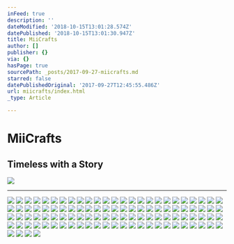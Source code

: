 ```yaml
---
inFeed: true
description: ''
dateModified: '2018-10-15T13:01:28.574Z'
datePublished: '2018-10-15T13:01:30.947Z'
title: MiiCrafts
author: []
publisher: {}
via: {}
hasPage: true
sourcePath: _posts/2017-09-27-miicrafts.md
starred: false
datePublishedOriginal: '2017-09-27T12:45:55.486Z'
url: miicrafts/index.html
_type: Article

---
```

# **MiiCrafts**

## Timeless with a Story
![](https://the-grid-user-content.s3-us-west-2.amazonaws.com/9289886a-9383-4a16-8b44-21fdead3ae5c.jpg)

---

![](https://the-grid-user-content.s3-us-west-2.amazonaws.com/cfd8522d-9cd3-47f4-a910-2909def1320d.jpg)
![](https://the-grid-user-content.s3-us-west-2.amazonaws.com/7a88d26a-bba2-4eee-a1b6-7ad5ee97e75f.jpg)
![](https://the-grid-user-content.s3-us-west-2.amazonaws.com/f6cc1346-4ca9-4b02-ab98-73cf5854518a.jpg)
![](https://the-grid-user-content.s3-us-west-2.amazonaws.com/d2dbfb65-dae3-4589-b4c7-b3f22f0c355a.jpg)
![](https://the-grid-user-content.s3-us-west-2.amazonaws.com/f3d08052-110d-4bdd-ae22-b9fd3b9170fd.jpg)
![](https://the-grid-user-content.s3-us-west-2.amazonaws.com/c422434f-02a1-4309-88d4-d06296bd684b.jpg)
![](https://the-grid-user-content.s3-us-west-2.amazonaws.com/ae45eab5-09e4-46c9-a6ad-02a9ea797078.jpg)
![](https://the-grid-user-content.s3-us-west-2.amazonaws.com/ab2fa24c-085f-47dd-9d9f-a23046fa2eef.jpg)
![](https://the-grid-user-content.s3-us-west-2.amazonaws.com/ce79285c-d576-450d-bb30-84ae24696338.jpg)
![](https://the-grid-user-content.s3-us-west-2.amazonaws.com/a70634ff-6948-4c88-9313-6a6d6be001ab.jpg)
![](https://the-grid-user-content.s3-us-west-2.amazonaws.com/ec35ef0d-a983-4a3f-a48a-69d3b0cfb63d.jpg)
![](https://the-grid-user-content.s3-us-west-2.amazonaws.com/122e6587-58af-4b42-a0e5-8a52bd6686c7.jpg)
![](https://the-grid-user-content.s3-us-west-2.amazonaws.com/4187c575-4f6a-4f5b-add5-320cabf4c1de.jpg)
![](https://the-grid-user-content.s3-us-west-2.amazonaws.com/32f8a77c-acb1-4daf-b92b-bd72c802b3a9.jpg)
![](https://the-grid-user-content.s3-us-west-2.amazonaws.com/9d59dbe3-e62e-4c9a-acab-6350c58a19ff.jpg)
![](https://the-grid-user-content.s3-us-west-2.amazonaws.com/17ce6192-bd52-4961-abe4-a306292f2d6d.jpg)
![](https://the-grid-user-content.s3-us-west-2.amazonaws.com/934f92d5-dd91-4ccb-8a29-3cda188d5589.jpg)
![](https://the-grid-user-content.s3-us-west-2.amazonaws.com/22f1f984-5956-44e3-897f-d81f0e7acc70.jpg)
![](https://the-grid-user-content.s3-us-west-2.amazonaws.com/f4b26948-bc6a-4c24-a6bb-3777da0f7190.jpg)
![](https://the-grid-user-content.s3-us-west-2.amazonaws.com/ca964391-0ace-434f-8d2e-87e5e68e6260.jpg)
![](https://the-grid-user-content.s3-us-west-2.amazonaws.com/6f561540-10de-43a3-9e3e-7ae881d70698.jpg)
![](https://the-grid-user-content.s3-us-west-2.amazonaws.com/21847328-acd8-42b1-931a-0e5e78be1255.jpg)
![](https://the-grid-user-content.s3-us-west-2.amazonaws.com/2a9d2e51-dfd0-4f77-991d-75676df1f405.jpg)
![](https://the-grid-user-content.s3-us-west-2.amazonaws.com/309bf36d-3e31-4e07-bb94-f1c6d2cc5b4f.jpg)
![](https://the-grid-user-content.s3-us-west-2.amazonaws.com/2faff7ce-feff-4ebf-ab16-4f8f78a9c414.jpg)
![](https://the-grid-user-content.s3-us-west-2.amazonaws.com/9ef416c5-19f6-4918-a5fe-63634c6bcc9e.jpg)
![](https://the-grid-user-content.s3-us-west-2.amazonaws.com/a462ab62-08ef-4dff-9cff-38a925208673.jpg)
![](https://the-grid-user-content.s3-us-west-2.amazonaws.com/fd7b21f7-2f17-4446-9df6-9a69fd4276c3.jpg)
![](https://the-grid-user-content.s3-us-west-2.amazonaws.com/81cec0de-0f8a-40cc-9fb7-3d75735eafc7.jpg)
![](https://the-grid-user-content.s3-us-west-2.amazonaws.com/a704135f-1935-4566-9ce2-0de875b27fa7.jpg)
![](https://the-grid-user-content.s3-us-west-2.amazonaws.com/667d5e55-d7d9-47d8-ae40-1795a3ab81cf.jpg)
![](https://the-grid-user-content.s3-us-west-2.amazonaws.com/002b1c3a-df9f-4257-bfa1-6c520b9b4593.jpg)
![](https://the-grid-user-content.s3-us-west-2.amazonaws.com/30572ccb-b2b7-4474-b0ae-8e07b36176a3.jpg)
![](https://the-grid-user-content.s3-us-west-2.amazonaws.com/d670918b-68cc-4338-bc1e-7f1f31282866.jpg)
![](https://the-grid-user-content.s3-us-west-2.amazonaws.com/7392030e-6d41-4a6e-832a-3142d3115d0a.jpg)
![](https://the-grid-user-content.s3-us-west-2.amazonaws.com/108f5a77-161f-404c-a4cb-d39f9d974a5b.jpg)
![](https://the-grid-user-content.s3-us-west-2.amazonaws.com/03fbebe9-2b61-45a9-9b04-275b2dbfadf5.jpg)
![](https://the-grid-user-content.s3-us-west-2.amazonaws.com/28e5883b-d033-4f16-932e-3f0e9298ceff.jpg)
![](https://the-grid-user-content.s3-us-west-2.amazonaws.com/563c7117-42c1-47b9-987b-02bc5dfdd91a.jpg)
![](https://s3-us-west-2.amazonaws.com/the-grid-img/p/14d7c865afe69e6d877ea45f9f0377fb8732fbcf.jpg)
![](https://the-grid-user-content.s3-us-west-2.amazonaws.com/1a3e5c39-2d6e-4404-a410-78f8e7fa328c.jpg)
![](https://the-grid-user-content.s3-us-west-2.amazonaws.com/35388f01-b99c-4d68-b163-c334356ffdbd.jpg)
![](https://the-grid-user-content.s3-us-west-2.amazonaws.com/8b27d3c8-3008-4119-ba8f-4c3a676e8430.jpg)
![](https://the-grid-user-content.s3-us-west-2.amazonaws.com/40ae3293-9ed8-4044-aef2-404c712d250e.jpg)
![](https://the-grid-user-content.s3-us-west-2.amazonaws.com/9b24609b-8e09-4d23-81a3-93e2ce090c1e.jpg)
![](https://the-grid-user-content.s3-us-west-2.amazonaws.com/7fcfac06-22df-4069-8dea-7fc9240c6ad3.jpg)
![](https://the-grid-user-content.s3-us-west-2.amazonaws.com/f3b86598-ca0b-492d-a8e5-17241bb06eac.jpg)
![](https://the-grid-user-content.s3-us-west-2.amazonaws.com/635ff0ab-e627-470a-b55d-30f2fa405ac3.jpg)
![](https://the-grid-user-content.s3-us-west-2.amazonaws.com/c4f23a2d-b2ac-4496-a391-cce16bc34007.jpg)
![](https://the-grid-user-content.s3-us-west-2.amazonaws.com/639cbdc3-f82f-44e4-ad96-302558da8a28.jpg)
![](https://the-grid-user-content.s3-us-west-2.amazonaws.com/66611620-796b-4618-9fbc-f0d143405734.jpg)
![](https://the-grid-user-content.s3-us-west-2.amazonaws.com/8934e224-e65d-4a89-a0a9-ae6508c2ea1d.jpg)
![](https://the-grid-user-content.s3-us-west-2.amazonaws.com/2383c793-48bd-4167-8150-54f8f77f21f9.jpg)
![](https://the-grid-user-content.s3-us-west-2.amazonaws.com/f1a9453b-08c9-403e-9160-ddf9883615d1.jpg)
![](https://the-grid-user-content.s3-us-west-2.amazonaws.com/e595741a-5c47-435c-a026-bce46f679696.jpg)
![](https://the-grid-user-content.s3-us-west-2.amazonaws.com/47a862f1-7f85-475c-9372-8406b8ce2431.jpg)
![](https://the-grid-user-content.s3-us-west-2.amazonaws.com/6d44dedb-5f05-42f7-8eea-cea758758c5a.jpg)
![](https://the-grid-user-content.s3-us-west-2.amazonaws.com/f6f827ed-e357-4081-9c19-f6494c77e45a.jpg)
![](https://the-grid-user-content.s3-us-west-2.amazonaws.com/19e4f40f-ad62-4f43-a7a6-81b0594d3c2c.jpg)
![](https://the-grid-user-content.s3-us-west-2.amazonaws.com/f5583771-4c5e-4e90-8552-3df02086516f.jpg)
![](https://the-grid-user-content.s3-us-west-2.amazonaws.com/e07e0e02-cdde-4fc6-99aa-66ae7795a3ea.jpg)
![](https://the-grid-user-content.s3-us-west-2.amazonaws.com/04c0e8f8-3715-4735-8a0c-cad34b8a81c4.jpg)
![](https://the-grid-user-content.s3-us-west-2.amazonaws.com/ea1e61b2-0d8b-4244-aa6d-1254f77729f5.jpg)
![](https://the-grid-user-content.s3-us-west-2.amazonaws.com/1ce5ce8d-5d32-44b3-9e63-6b6b4c2ae252.jpg)
![](https://the-grid-user-content.s3-us-west-2.amazonaws.com/e82b2748-92eb-41f5-90de-cf23382c8401.jpg)
![](https://the-grid-user-content.s3-us-west-2.amazonaws.com/6b818a6d-e0db-4ad2-8cd7-3f6c238cd32f.jpg)
![](https://the-grid-user-content.s3-us-west-2.amazonaws.com/aa7955ed-85a8-4130-88dd-a6af78cbebea.jpg)
![](https://the-grid-user-content.s3-us-west-2.amazonaws.com/680b878d-04f0-4764-8d3e-6fdc5a680e32.jpg)
![](https://the-grid-user-content.s3-us-west-2.amazonaws.com/bf8dd674-8564-451f-a017-84af25577f90.jpg)
![](https://the-grid-user-content.s3-us-west-2.amazonaws.com/039710d3-b839-42dd-8f8b-41cc0cd26053.jpg)
![](https://the-grid-user-content.s3-us-west-2.amazonaws.com/4a6fe59e-0d63-484c-b55e-daf7317b3f08.jpg)
![](https://the-grid-user-content.s3-us-west-2.amazonaws.com/40b6aaa2-8415-4ee1-9989-434416968e45.jpg)
![](https://the-grid-user-content.s3-us-west-2.amazonaws.com/d8658944-8e6b-4cd5-9e08-c4b31ca82298.jpg)
![](https://the-grid-user-content.s3-us-west-2.amazonaws.com/2de96c87-16dc-4a3f-b5c1-a2e07dee8322.jpg)
![](https://the-grid-user-content.s3-us-west-2.amazonaws.com/a136ae74-d06d-4af7-a567-23796e4633e5.png)
![](https://the-grid-user-content.s3-us-west-2.amazonaws.com/4cb1627f-888e-4c1d-bb0f-10f72fcaf74c.jpg)
![](https://the-grid-user-content.s3-us-west-2.amazonaws.com/bc7247e1-6f3f-45e8-8055-61994c4487e1.jpg)
![](https://the-grid-user-content.s3-us-west-2.amazonaws.com/6302b20c-fbee-4762-bc6d-5293255ae038.jpg)
![](https://the-grid-user-content.s3-us-west-2.amazonaws.com/ee6d1f72-6df3-4f07-a12f-0b3f2bdf310d.jpg)
![](https://the-grid-user-content.s3-us-west-2.amazonaws.com/00ba1e4c-f3b9-4b22-92a2-c487239009dd.jpg)
![](https://the-grid-user-content.s3-us-west-2.amazonaws.com/dbbc42bd-3660-4a00-9512-8fd0218d3657.jpg)
![](https://the-grid-user-content.s3-us-west-2.amazonaws.com/0f9daab1-1411-4579-9a0c-4dd762978d7b.jpg)
![](https://the-grid-user-content.s3-us-west-2.amazonaws.com/9f3dca30-4581-4289-bb69-39ac7b663ed5.jpg)
![](https://the-grid-user-content.s3-us-west-2.amazonaws.com/a381704b-77a0-4dc1-813e-bd11cf63e441.png)
![](https://the-grid-user-content.s3-us-west-2.amazonaws.com/7df4d215-f30f-47df-aeb6-b50890aff524.jpg)
![](https://the-grid-user-content.s3-us-west-2.amazonaws.com/8c1853c2-f38a-4d29-979f-d8e48a157fa2.jpg)
![](https://the-grid-user-content.s3-us-west-2.amazonaws.com/e9b7c0cc-37eb-4261-9e55-29f2c229b635.jpg)
![](https://the-grid-user-content.s3-us-west-2.amazonaws.com/035e22c8-1ebc-4b4e-ba2c-19d51849401c.jpg)
![](https://the-grid-user-content.s3-us-west-2.amazonaws.com/445c1374-73ce-4655-a955-a28afcaf9be3.jpg)
![](https://the-grid-user-content.s3-us-west-2.amazonaws.com/34d66376-2fea-4727-a5ee-f3a7f652ef30.jpg)
![](https://the-grid-user-content.s3-us-west-2.amazonaws.com/cec352ac-51b5-45ba-8c7b-27acda9b34ed.jpg)
![](https://the-grid-user-content.s3-us-west-2.amazonaws.com/1c850e99-8875-4c46-a6a2-c10aa39e3c8b.jpg)
![](https://the-grid-user-content.s3-us-west-2.amazonaws.com/faa86a27-d4c2-4f7b-ab07-cf936fb991ab.jpg)
![](https://the-grid-user-content.s3-us-west-2.amazonaws.com/ce40bfcb-09f0-49f1-9fde-816273e274ab.jpg)
![](https://the-grid-user-content.s3-us-west-2.amazonaws.com/f7a68777-c5de-4148-9845-3c167e499af6.jpg)
![](https://the-grid-user-content.s3-us-west-2.amazonaws.com/cf6e43db-8785-445d-9d90-db20e6262e26.jpg)
![](https://the-grid-user-content.s3-us-west-2.amazonaws.com/6c1afbc6-a120-4a05-af71-dfd4c3f103d7.jpg)
![](https://the-grid-user-content.s3-us-west-2.amazonaws.com/85963504-2118-44e2-83d4-21bcbd64dff5.jpg)
![](https://the-grid-user-content.s3-us-west-2.amazonaws.com/6e42d6fc-95d3-44eb-b3a5-039e84fe23a7.jpg)
![](https://the-grid-user-content.s3-us-west-2.amazonaws.com/867da84f-5c95-4e16-8091-b20112119862.jpg)
![](https://the-grid-user-content.s3-us-west-2.amazonaws.com/adda7135-86b4-462e-9147-c3b2d1a1912f.jpg)
![](https://the-grid-user-content.s3-us-west-2.amazonaws.com/b48f341d-46bb-4932-b120-2cfc83943c7e.jpg)
![](https://the-grid-user-content.s3-us-west-2.amazonaws.com/efaae26e-74e4-4bae-902d-2224c257e1bf.jpg)
![](https://the-grid-user-content.s3-us-west-2.amazonaws.com/d0a3058d-d590-4e60-ae2f-dddf118f6033.jpg)